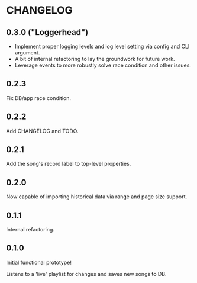 # CHANGELOG

## 0.3.0 ("Loggerhead")

* Implement proper logging levels and log level setting via config and CLI argument.
* A bit of internal refactoring to lay the groundwork for future work.
* Leverage events to more robustly solve race condition and other issues.


## 0.2.3

Fix DB/app race condition.


## 0.2.2

Add CHANGELOG and TODO.


## 0.2.1

Add the song's record label to top-level properties.


## 0.2.0

Now capable of importing historical data via range and page size support.


## 0.1.1

Internal refactoring.


## 0.1.0

Initial functional prototype!

Listens to a 'live' playlist for changes and saves new songs to DB.
